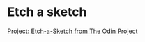 # Etch a sketch

[Project: Etch-a-Sketch from The Odin Project](https://www.theodinproject.com/courses/web-development-101/lessons/etch-a-sketch-project)